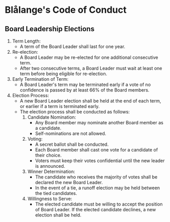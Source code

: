 # Blålange's Code of Conduct

## Board Leadership Elections

1. Term Length:
    - A term of the Board Leader shall last for one year.
2. Re-election:
    - A Board Leader may be re-elected for one additional consecutive term.
    - After two consecutive terms, a Board Leader must wait at least one term before being eligible for re-election.
3. Early Termination of Term:
    - A Board Leader's term may be terminated early if a vote of no confidence is passed by at least 66% of the Board members.
4. Election Process:
   - A new Board Leader election shall be held at the end of each term, or earlier if a term is terminated early.
   - The election process shall be conducted as follows:
     1. Candidate Nomination:
        - Any Board member may nominate another Board member as a candidate.
        - Self-nominations are not allowed.
     2. Voting:
        - A secret ballot shall be conducted.
        - Each Board member shall cast one vote for a candidate of their choice.
        - Voters must keep their votes confidential until the new leader is announced.
     3. Winner Determination:
        - The candidate who receives the majority of votes shall be declared the new Board Leader.
        - In the event of a tie, a runoff election may be held between the tied candidates.
     4. Willingness to Serve:
        - The elected candidate must be willing to accept the position of Board Leader. If the elected candidate declines, a new election shall be held.
